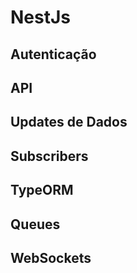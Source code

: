# NestJs

## Autenticação

## API

## Updates de Dados

## Subscribers

## TypeORM

## Queues

## WebSockets



